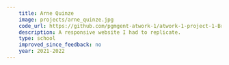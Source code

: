 ```yaml
---
    title: Arne Quinze
    image: projects/arne_quinze.jpg
    code_url: https://github.com/pgmgent-atwork-1/atwork-1-project-1-Brent-Van-Steertegem/
    description: A responsive website I had to replicate.
    type: school
    improved_since_feedback: no
    year: 2021-2022
---
```

